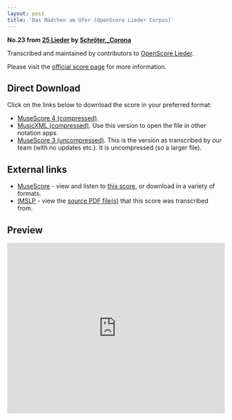 ```yaml
---
layout: post
title: 'Das Mädchen am Ufer (OpenScore Lieder Corpus)'
---
```


__No.23 from [25 Lieder](https://fourscoreandmore.org/OpenScore/Schr%C3%B6ter%2C_Corona/25_Lieder/) by [Schröter,_Corona](https://fourscoreandmore.org/OpenScore/Schr%C3%B6ter%2C_Corona)__

Transcribed and maintained by contributors to [OpenScore Lieder].

Please visit the [official score page] for more information.

[official score page]: https://musescore.com/openscore-lieder-corpus/scores/6054087
[OpenScore Lieder]: https://musescore.com/openscore-lieder-corpus

## Direct Download

Click on the links below to download the score in your preferred format:
- [MuseScore 4 (compressed)](https://fourscoreandmore.org/OpenScore/Schr%C3%B6ter%2C_Corona/25_Lieder/23_Das_M%C3%A4dchen_am_Ufer.mscz).
- [MusicXML (compressed)](https://fourscoreandmore.org/OpenScore/Schr%C3%B6ter%2C_Corona/25_Lieder/23_Das_M%C3%A4dchen_am_Ufer.mxl). Use this version to open the file in other notation apps.
- [MuseScore 3 (uncompressed)](https://raw.githubusercontent.com/OpenScore/Lieder/refs/heads/main/scores/Schr%C3%B6ter%2C_Corona/25_Lieder/23_Das_M%C3%A4dchen_am_Ufer/lc6054087.mscx). This is the version as transcribed by our team (with no updates etc.). It is uncompressed (so a larger file).

## External links

- [MuseScore] - view and listen to [this score][MuseScore], or download in a variety of formats.
- [IMSLP] - view the [source PDF file(s)][IMSLP] that this score was transcribed from.

[MuseScore]: https://musescore.com/score/6054087
[IMSLP]: https://imslp.org/wiki/Special:ReverseLookup/109659

## Preview

<iframe width="100%" height="394" src="https://musescore.com/openscore-lieder-corpus/scores/6054087/embed" frameborder="0" allowfullscreen allow="autoplay; fullscreen"></iframe>
